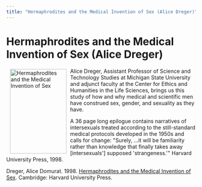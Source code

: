```yaml
---
title: "Hermaphrodites and the Medical Invention of Sex (Alice Dreger)"
---
```


# Hermaphrodites and the Medical Invention of Sex (Alice Dreger)

[<img src="/img/store/dregerhistory.gif" width=150 height=225 alt="Hermaphrodites and the Medical Invention of Sex" align=left hspace=10 vspace=3>][1]  
  
Alice Dreger, Assistant Professor of Science and Technology Studies at Michigan State University and adjunct faculty at the Center for Ethics and Humanities in the Life Sciences, brings us this study of how and why medical and scientific men have construed sex, gender, and sexuality as they have.  
  
A 36 page long epilogue contains narratives of intersexuals treated according to the still-standard medical protocols developed in the 1950s and calls for change: "Surely, ...it will be familiarity rather than knowledge that finally takes away [intersexuals'] supposed 'strangeness.'" Harvard University Press, 1998.  
  
Dreger, Alice Domurat. 1998. [Hermaphrodites and the Medical Invention of Sex][1]. Cambridge: Harvard University Press.

 [1]: http://www.amazon.com/exec/obidos/ASIN/1555721001/intersexsocietyo/